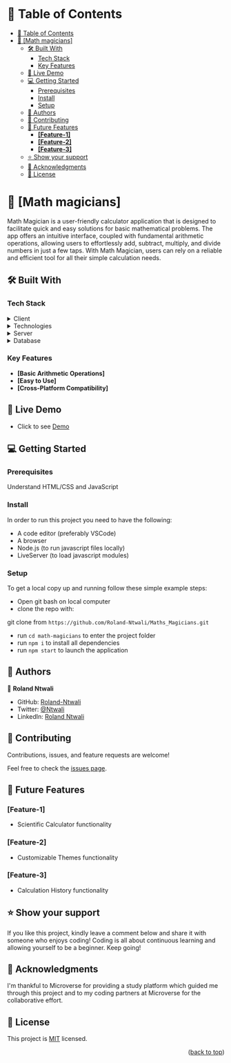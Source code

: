 <a name="readme-top"></a>

# 📗 Table of Contents

- [📗 Table of Contents](#-table-of-contents)
- [📖 \[Math magicians\] ](#-math-magicians-)
  - [🛠 Built With  ](#-built-with--)
    - [Tech Stack ](#tech-stack-)
    - [Key Features ](#key-features-)
  - [🚀 Live Demo ](#-live-demo-)
  - [💻 Getting Started ](#-getting-started-)
    - [Prerequisites](#prerequisites)
    - [Install](#install)
    - [Setup](#setup)
  - [👥 Authors ](#-authors-)
  - [🤝 Contributing ](#-contributing-)
  - [🔭 Future Features ](#-future-features-)
    - [**\[Feature-1\]**](#feature-1)
    - [**\[Feature-2\]**](#feature-2)
    - [**\[Feature-3\]**](#feature-3)
  - [⭐️ Show your support ](#️-show-your-support-)
  - [🙏 Acknowledgments ](#-acknowledgments-)
  - [📝 License ](#-license-)

# 📖 [Math magicians] <a name="about-project"></a>

Math Magician is a user-friendly calculator application that is designed to facilitate quick and easy solutions for basic mathematical problems. The app offers an intuitive interface, coupled with fundamental arithmetic operations, allowing users to effortlessly add, subtract, multiply, and divide numbers in just a few taps. With Math Magician, users can rely on a reliable and efficient tool for all their simple calculation needs.

## 🛠 Built With  <a name="built-with"></a>

### Tech Stack <a name="tech-stack"></a>

<details>
  <summary>Client</summary>
  <ul>
    <li><a href="https://developer.mozilla.org/en-US/docs/Web/HTML">HTML</a></li>
    <li><a href="https://developer.mozilla.org/en-US/docs/Web/CSS">CSS</a></li>
    <li><a href="https://developer.mozilla.org/en-US/docs/Web/JavaScript">JavaScript</a></li>    
  </ul>
</details>

<details>
<summary>Technologies</summary>
  <ul>
    <li><a href="https://create-react-app.dev">React</a></li>
  </ul>
</details>

<details>
  <summary>Server</summary>
  <ul>
    <li><a href="#">N/A</a></li>
  </ul>
</details>

<details>
<summary>Database</summary>
  <ul>
    <li><a href="#">N/A</a></li>
  </ul>
</details>

### Key Features <a name="key-features"></a>

- **[Basic Arithmetic Operations]**
- **[Easy to Use]**
- **[Cross-Platform Compatibility]**


## 🚀 Live Demo <a name="live-demo"></a>
- Click to see [Demo](https://maths-magicians-xrpl.onrender.com)

## 💻 Getting Started <a name="getting-started"></a>
### Prerequisites
Understand HTML/CSS and JavaScript

### Install
In order to run this project you need to have the following:

- A code editor (preferably VSCode)
- A browser
- Node.js (to run javascript files locally)
- LiveServer (to load javascript modules)

### Setup

To get a local copy up and running follow these simple example steps:

- Open git bash on local computer
- clone the repo with: 

git clone from ```https://github.com/Roland-Ntwali/Maths_Magicians.git```

- run ```cd math-magicians``` to enter the project folder
- run ```npm i``` to install all dependencies
- run ```npm start``` to launch the application


## 👥 Authors <a name="authors"></a>

👤 **Roland Ntwali**

- GitHub: [Roland-Ntwali](https://github.com/Roland-Ntwali/Maths_Magicians)
- Twitter: [@Ntwali](https://twitter.com/_Ntwali)
- LinkedIn: [Roland Ntwali](https://www.linkedin.com/in/roland-ntwali-11b16617b/)


## 🤝 Contributing <a name="contributing"></a>

Contributions, issues, and feature requests are welcome!

Feel free to check the [issues page](https://github.com/Roland-Ntwali/Maths_Magicians/issues).

## 🔭 Future Features <a name="future-features"></a>

### **[Feature-1]** 
- Scientific Calculator functionality

### **[Feature-2]** 
- Customizable Themes functionality

### **[Feature-3]** 
- Calculation History functionality


## ⭐️ Show your support <a name="support"></a>

If you like this project, kindly leave a comment below and share it with someone who enjoys coding! Coding is all about continuous learning and allowing yourself to be a beginner. Keep going! 

## 🙏 Acknowledgments <a name="acknowledgements"></a>

I'm thankful to Microverse for providing a study platform which guided me through this project and to my coding partners at Microverse for the collaborative effort. 

## 📝 License <a name="license"></a>

This project is [MIT](./LICENCE.txt) licensed.

<p align="right">(<a href="#readme-top">back to top</a>)</p>

